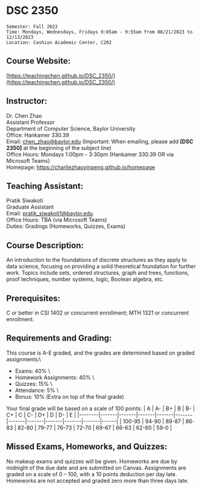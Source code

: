 # DSC 2350

```
Semester: Fall 2023 
Time: Mondays, Wednesdays, Fridays 9:05am - 9:55am from 08/21/2023 to 12/13/2023
Location: Cashion Academic Center, C202
```

## Course Website:
[https://teachingchen.github.io/DSC_2350/](https://teachingchen.github.io/DSC_2350/)

## Instructor:
Dr. Chen Zhao\
Assistant Professor\
Department of Computer Science, Baylor University\
Office: Hankamer 330.39\
Email: chen_zhao@baylor.edu (Important: When emailing, please add **[DSC 2350]** at the beginning of the subject line)\
Office Hours: Mondays 1:00pm - 3:30pm (Hankamer 330.39 OR via Microsoft Teams)\
Homepage: https://charliezhaoyinpeng.github.io/homepage

## Teaching Assistant:
Pratik Siwakoti\
Graduate Assistant\
Email: pratik_siwakoti1@baylor.edu\
Office Hours: TBA (via Microsoft Teams)\
Duties: Gradings (Homeworks, Quizzes, Exams)

## Course Description:
An introduction to the foundations of discrete structures as they apply to data science, focusing on providing a solid theoretical foundation for further work. Topics include sets, ordered structures, graph and trees, functions, proof techniques, number systems, logic, Boolean algebra, etc.

## Prerequisites:
C or better in CSI 1402 or concurrent enrollment; MTH 1321 or concurrent enrollment.

## Requirements and Grading: 
This course is A-E graded, and the grades are determined based on graded assignments:\
* Exams: 40% \
* Homework Assignments: 40% \
* Quizzes: 15% \
* Attendance: 5% \
* Bonus: 10% (Extra on top of the final grade)

Your final grade will be based on a scale of 100 points:
| A      | A-    | B+    | B     | B-    | C+    | C     | C-    | D+    | D     | D-    | E    |
|--------|-------|-------|-------|-------|-------|-------|-------|-------|-------|-------|------|
| 100-95 | 94-90 | 89-87 | 86-83 | 82-80 | 79-77 | 76-73 | 72-70 | 69-67 | 66-63 | 62-60 | 59-0 |

## Missed Exams, Homeworks, and Quizzes:
No makeup exams and quizzes will be given. Homeworks are due by midnight of the due date and are submitted on Canvas. Assignments are graded on a scale of 0 – 100, with a 10 points deduction per day late. Homeworks are not accepted and graded zero more than three days late.












































